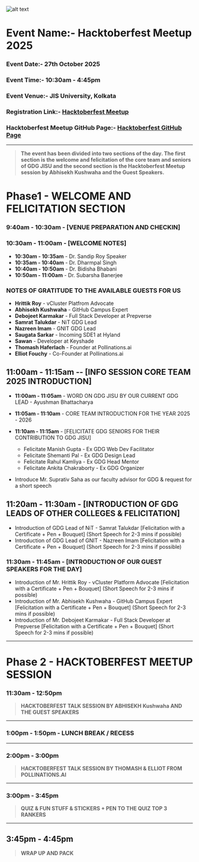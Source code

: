 ![alt text](https://images.lumacdn.com/cdn-cgi/image/format=auto,fit=cover,dpr=2,background=white,quality=75,width=280,height=280/gallery-images/r1/2de72242-6d5a-4740-87be-c51b7a941c92)
# Event Name:- Hacktoberfest Meetup 2025
### Event Date:- 27th October 2025
### Event Time:- 10:30am - 4:45pm
### Event Venue:- JIS University, Kolkata
### Registration Link:- [Hacktoberfest Meetup](https://luma.com/3zjevylm)
### Hacktoberfest Meetup GitHub Page:- [Hacktoberfest GitHub Page](https://gh.io/hacktoberfestmeetup25)

--- 

> **The event has been divided into two sections of the day. The first section is the welcome and felicitation of the core team and seniors of GDG JISU and the second section is the Hacktoberfest Meetup session by Abhisekh Kushwaha and the Guest Speakers.**

# Phase1 - WELCOME AND FELICITATION SECTION

### 9:40am - 10:30am - [VENUE PREPARATION AND CHECKIN]
### 10:30am - 11:00am - [WELCOME NOTES]
- **10:30am - 10:35am** - Dr. Sandip Roy Speaker
- **10:35am - 10:40am** - Dr. Dharmpal Singh
- **10:40am - 10:50am** - Dr. Bidisha Bhabani
- **10:50am - 11:00am** - Dr. Subarsha Banerjee

### NOTES OF GRATITUDE TO THE AVAILABLE GUESTS FOR US 

- **Hrittik Roy** - vCluster Platfrom Advocate
- **Abhisekh Kushwaha** - GitHub Campus Expert
- **Debojeet Karmakar** - Full Stack Developer at Prepverse
- **Samrat Talukdar** - NiT GDG Lead
- **Nazreen Imam** - GNIT GDG Lead
- **Saugata Sarkar** - Incoming SDE1 at Hyland
- **Sawan** - Developer at Keyshade
- **Thomash Haferlach** - Founder at Pollinations.ai
- **Elliot Fouchy** - Co-Founder at Pollinations.ai

## 11:00am - 11:15am -- [INFO SESSION CORE TEAM 2025 INTRODUCTION]
- **11:00am - 11:05am** - WORD ON GDG JISU BY OUR CURRENT GDG LEAD - Ayushman Bhattacharya
- **11:05am - 11:10am** - CORE TEAM INTRODUCTION FOR THE YEAR 2025 - 2026
- **11:10am - 11:15am** - [FELICITATE GDG SENIORS FOR THEIR CONTRIBUTION TO GDG JISU]
    - Felicitate Manish Gupta - Ex GDG Web Dev Facilitator
    - Felicitate Shemanti Pal - Ex GDG Design Lead
    - Felicitate Rahul Kamliya - Ex GDG Head Mentor
    - Felicitate Ankita Chakraborty - Ex GDG Organizer

- Introduce Mr. Suprativ Saha as our faculty advisor for GDG & request for a short speech

## 11:20am - 11:30am - [INTRODUCTION OF GDG LEADS OF OTHER COLLEGES & FELICITATION]
- Introduction of GDG Lead of NiT - Samrat Talukdar
[Felicitation with a Certificate + Pen + Bouquet]
(Short Speech for 2-3 mins if possible)
- Introduction of GDG Lead of GNIT - Nazreen Imam
[Felicitation with a Certificate + Pen + Bouquet]
(Short Speech for 2-3 mins if possible)

### 11:30am - 11:45am - [INTRODUCTION OF OUR GUEST SPEAKERS FOR THE DAY] 
- Introduction of Mr. Hrittik Roy - vCluster Platform Advocate
[Felicitation with a Certificate + Pen + Bouquet]
(Short Speech for 2-3 mins if possible)
- Introduction of Mr. Abhisekh Kushwaha - GitHub Campus Expert
[Felicitation with a Certificate + Pen + Bouquet]
(Short Speech for 2-3 mins if possible)
- Introduction of Mr. Debojeet Karmakar - Full Stack Developer at Prepverse
[Felicitation with a Certificate + Pen + Bouquet]
(Short Speech for 2-3 mins if possible)

---

# Phase 2 - HACKTOBERFEST MEETUP SESSION


### 11:30am - 12:50pm
> **HACKTOBERFEST TALK SESSION BY ABHISEKH Kushwaha AND THE GUEST SPEAKERS**

---
### 1:00pm - 1:50pm - LUNCH BREAK / RECESS
---


### 2:00pm - 3:00pm
> **HACKTOBERFEST TALK SESSION BY THOMASH & ELLIOT FROM POLLINATIONS.AI**
---
### 3:00pm - 3:45pm
> **QUIZ & FUN STUFF & STICKERS + PEN TO THE QUIZ TOP 3 RANKERS**
---


##  3:45pm - 4:45pm
> **WRAP UP AND PACK**
